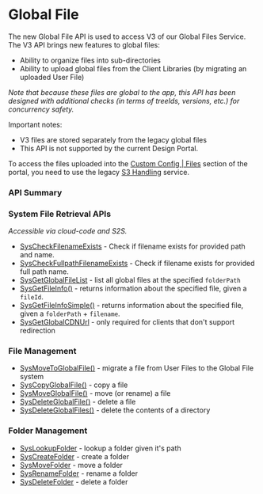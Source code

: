 # Global File






The new Global File API is used to access V3 of our Global Files Service. The V3 API brings new features to global files:

* Ability to organize files into sub-directories
* Ability to upload global files from the Client Libraries (by migrating an uploaded User File)

*Note that because these files are global to the app, this API has been designed with additional checks (in terms of treeIds, versions, etc.) for concurrency safety.*

Important notes:

* V3 files are stored separately from the legacy global files
* This API is not supported by the current Design Portal. 

To access the files uploaded into the [Custom Config | Files](https://portal.braincloudservers.com/admin/dashboard#/development/files) section of the portal, you need to use the legacy [S3 Handling](/api/capi/s3handling) service. 


### API Summary

### System File Retrieval APIs

*Accessible via cloud-code and S2S.*

* [SysCheckFilenameExists](/api/capi/globalfile/syscheckfilenameexists) - Check if filename exists for provided path and name.
* [SysCheckFullpathFilenameExists](/api/capi/globalfile/syscheckfullpathfilenameexists) - Check if filename exists for provided full path name.
* [SysGetGlobalFileList](/api/s2s/globalfile/sysgetglobalfilelist) - list all global files at the specified `folderPath`
* [SysGetFileInfo()](/api/s2s/globalfile/sysgetfileinfo) - returns information about the specified file, given a `fileId`.
* [SysGetFileInfoSimple()](/api/s2s/globalfile/sysgetfileinfosimple) - returns information about the specified file, given a `folderPath` + `filename`.
* [SysGetGlobalCDNUrl](/api/s2s/globalfile/sysgetglobalcdnurl) - only required for clients that don't support redirection

### File Management

* [SysMoveToGlobalFile()](/api/s2s/globalfile/sysmovetoglobalfile) - migrate a file from User Files to the Global File system
* [SysCopyGlobalFile()](/api/s2s/globalfile/syscopyglobalfile) - copy a file
* [SysMoveGlobalFile()](/api/s2s/globalfile/sysmoveglobalfile) - move (or rename) a file 
* [SysDeleteGlobalFile()](/api/s2s/globalfile/sysdeleteglobalfile) - delete a file
* [SysDeleteGlobalFiles()](/api/s2s/globalfile/sysdeleteglobalfiles) - delete the contents of a directory

### Folder Management ###

* [SysLookupFolder](/api/s2s/globalfile/syslookupfolder) - lookup a folder given it's path
* [SysCreateFolder](/api/s2s/globalfile/syscreatefolder) - create a folder
* [SysMoveFolder](/api/s2s/globalfile/sysmovefolder) - move a folder
* [SysRenameFolder](/api/s2s/globalfile/sysrenamefolder) - rename a folder
* [SysDeleteFolder](/api/s2s/globalfile/sysdeletefolder) - delete a folder









<DocCardList />